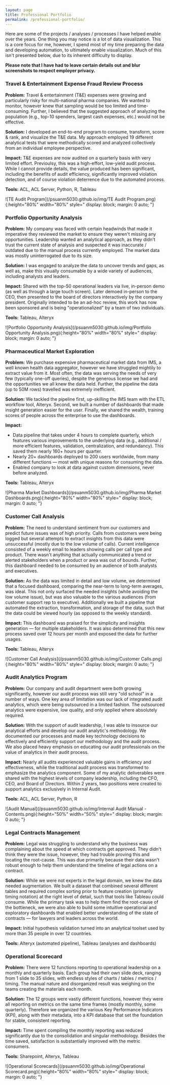 ```yaml
---
layout: page
title: Professional Portfolio
permalink: /professional-portfolio/
---   
```

	
Here are some of the projects / analyses / processes I have helped enable over the years.   One thing you may notice is a lot of data visualization.  This is a core focus for me, however, I spend most of my time preparing the data and developing automation, to ultimately enable visualization.  Much of this isn't presented below, due to its inherent difficulty to display.  

**Please note that I have had to leave certain details out and blur screenshots to respect employer privacy.**

### Travel & Entertainment Expense Fraud Review Process

**Problem:** Travel & entertainment (T&E) expenses were growing and particularly risky for multi-national pharma companies.  We wanted to monitor, however knew that sampling would be too limited and time-consuming.  Further, I believed that the suggested approach of analyzing the population (e.g., top-10 spenders, largest cash expenses, etc.) would not be effective.  

**Solution:** I developed an end-to-end program to consume, transform, score & rank, and visualize the T&E data.  My approach employed 19 different analytical tests that were methodically scored and analyzed collectively from an individual employee perspective.  

**Impact:** T&E expenses are now audited on a quarterly basis with very limited effort.  Previoulsy, this was a high-effort, low-yield audit process.  While I cannot provide details, the value produced has been significant, including the benefits of audit efficiency, significantly improved violation detection, and of course violation deterrence due to the automated process.     
 
**Tools:** ACL, ACL Server, Python, R, Tableau  

![TE Audit Program](/psuanm5030.github.io/img/TE Audit Program.png){:height="80%" width="80%" style="
    display: block;
    margin: 0 auto;
"}

### Portfolio Opportunity Analysis

**Problem:** My company was faced with certain headwinds that made it imperative they reviewed the market to ensure they weren't missing any opportunities.  Leadership wanted an analytical approach, as they didn't trust the current state of analysis and suspected it was inaccurate / outdated due to the manual process currently employed.  The market data was mostly uninterrogated due to its size. 

**Solution:** I was engaged to analyze the data to uncover trends and gaps, as well as, make this visually consumable by a wide variety of audiences, including analysts and leaders.  

**Impact:** Shared with the top-50 operational leaders via live, in-person demo (as well as through a large touch screen).  Later demoed in-person to the CEO, then presented to the board of directors interactively by the company president.  Originally intended to be an ad-hoc review, this work has now been sponsored and is being "operationalized" by a team of two individuals.  
 
**Tools:** Tableau, Alteryx  

![Portfolio Opportunity Analysis](/psuanm5030.github.io/img/Portfolio Opportunity Analysis.png){:height="80%" width="80%" style="
    display: block;
    margin: 0 auto;
"}

### Pharmaceutical Market Exploration

**Problem:** We purchase expensive pharmaceutical market data from IMS, a well known health data aggregator, however we have struggled mightily to extract value from it.  Most often, the data was serving the needs of very few (typically one-off queries), despite the generous license we had and the opportunities we all knew the data held.  Further, the pipeline the data (up to 50M rows) travelled was extremely inefficient.

**Solution:** We tackled the pipeline first, up-skilling the IMS team with the ETL workflow tool, Alteryx.  Second, we built a number of dashboards that made insight generation easier for the user.  Finally, we shared the wealth, training scores of people across the enterprise to use the dashboards. 

**Impact:**    
* Data pipeline that takes under 4 hours to complete quarterly, which features various improvements to the underlying data (e.g., additional / more efficient features, validation, centralization, and redundancy).  This saved them nearly 160+ hours per quarter.  
* Nearly 20+ dashboards deployed to 200 users worldwide, from many different functions — most with unique reasons for consuming the data.  
* Enabled company to look at data against custom dimensions, never before analyzed.

**Tools:** Tableau, Alteryx  

![Pharma Market Dashboards](/psuanm5030.github.io/img/Pharma Market Dashboards.png){:height="80%" width="80%" style="
    display: block;
    margin: 0 auto;
"}

### Customer Call Analysis

**Problem:** The need to understand sentiment from our customers and predict future issues was of high priority.  Calls from customers were being logged but several attempts to extract insights from this data were unsuccessful (mostly due to the low volume of calls).  Current intelligence consisted of a weekly email to leaders showing calls per call type and product.   There wasn't anything that actually communicated a trend or alerted stakeholders when a product or area was out of bounds.  Further, this dashboard needed to be consumed by an audience of both analysts and executives.  

**Solution:** As the data was limited in detail and low volume, we determined that a focused dashboard, comparing the near-term to long-term averages, was ideal.  This not only surfaced the needed insights (while avoiding the low volume issue), but was also valuable to the various audiences (from customer support rep to executive).  Additionally we built a pipeline that automated the extraction, transformation, and storage of the data, such that the data could be viewed hourly (as opposed to the weekly standard).

**Impact:** This dashboard was praised for the simplicity and insights generation — for multiple stakeholders.  It was also determined that this new process saved over 12 hours per month and exposed the data for further usages.
 
**Tools:** Tableau, Alteryx  

![Customer Call Analysis](/psuanm5030.github.io/img/Customer Calls.png){:height="80%" width="80%" style="
    display: block;
    margin: 0 auto;
"}  

### Audit Analytics Program  

**Problem:** Our company and audit department were both growing significantly, however our audit process was still very "old school" in a number of ways.  One key area of limitation was our lack of integrated audit analytics, which were being outsourced in a limited fashion.  The outsourced analytics were expensive, low quality, and only applied where absolutely required.  

**Solution:**  With the support of audit leadership, I was able to insource our analytical efforts and develop our audit analytic's methodology.  We documented our processes and made key technology decisions to effectively and efficiently support our methodology and the audit process.  We also placed heavy emphasis on educating our audit professionals on the value of analytics in their audit process.   

**Impact:**  Nearly all audits experienced valuable gains in efficiency and effectiveness, while the traditional audit process was transformed to emphasize the analytics component.  Some of my analytic deliverables were shared with the highest levels of company leadership, including the CFO, CEO, and Board of Directors.  Within 2 years, two positions were created to support analytics exclusively in Internal Audit.  
   
**Tools:**  ACL, ACL Server, Python, R  

![Audit Manual](/psuanm5030.github.io/img/Internal Audit Manual - Contents.png){:height="50%" width="50%" style="
    display: block;
    margin: 0 auto;
"}  

### Legal Contracts Management

**Problem:** Legal was struggling to understand why the business was complaining about the speed at which contracts get approved.  They didn't think they were the issue, however, they had trouble proving this and locating the root-cause.  This was due primarily because their data wasn't robust enough to help them understand the timeline of legal actions on a contract.  

**Solution:** While we were not experts in the legal domain, we knew the data needed augmentation.  We built a dataset that combined several different tables and required complex sorting prior to feature creation (primarily timing notation) at the right level of detail, such that tools like Tableau could consume.  While the primary task was to help them find the root-cause of the bottleneck, we were also able to build some intuitive operational and exploratory dashboards that enabled better understanding of the state of contracts — for lawyers and leaders across the world.  
 
**Impact:** Initial hypothesis validation turned into an analytical toolset used by more than 35 people in over 12 countries.    

**Tools:** Alteryx (automated pipeline), Tableau (analyses and dashboards)  

### Operational Scorecard

**Problem:** There were 12 functions reporting to operational leadership on a monthly and quarterly basis.  Each group had their own slide deck, ranging from 1 slide to 35 slides, with endless styles of charts / tables / metrics / timing.  The manual nature and disorganized result was weighing on the teams creating the materials each month.  

**Solution:** The 12 groups were vastly different functions, however they were all reporting on metrics on the same time frames (mostly monthly, some quarterly).  Therefore we organized the various Key Performance Indicators (KPI), along with their metadata, into a KPI database that set the foundation for stable, consistent reporting.  

**Impact:** Time spent compiling the monthly reporting was reduced significantly due to the consolidation and singular methodology.  Besides the time saved, satisfaction is substantially improved with the metric consumers.  

**Tools:** Sharepoint, Alteryx, Tableau  

![Operational Scorecards](/psuanm5030.github.io/img/Operational Scorecard.png){:height="80%" width="80%" style="
    display: block;
    margin: 0 auto;
"}   